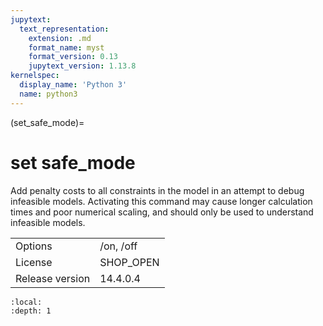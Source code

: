 ```yaml
---
jupytext:
  text_representation:
    extension: .md
    format_name: myst
    format_version: 0.13
    jupytext_version: 1.13.8
kernelspec:
  display_name: 'Python 3'
  name: python3
---
```


(set_safe_mode)=
# set safe_mode
Add penalty costs to all constraints in the model in an attempt to debug infeasible models. Activating this command may cause longer calculation times and poor numerical scaling, and should only be used to understand infeasible models.

|   |   |
|---|---|
|Options|/on, /off|
|License|SHOP_OPEN|
|Release version|14.4.0.4|

```{contents}
:local:
:depth: 1
```






